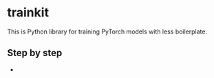 # trainkit

This is Python library for training PyTorch models with less boilerplate.

## Step by step
*
